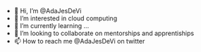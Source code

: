 - 👋 Hi, I’m @AdaJesDeVi
- 👀 I’m interested in cloud computing 
- 🌱 I’m currently learning ...
- 💞️ I’m looking to collaborate on mentorships and apprentiships
- 📫 How to reach me @AdaJesDeVi on twitter

<!---
AdaJesDeVi/AdaJesDeVi is a ✨ special ✨ repository because its `README.md` (this file) appears on your GitHub profile.
You can click the Preview link to take a look at your changes.
--->
